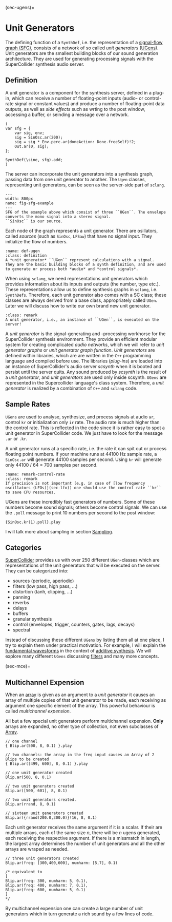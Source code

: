 (sec-ugens)=
# Unit Generators

The defining function of a ``SynthDef``, i.e. the representation of a [signal-flow graph (SFG)](https://en.wikipedia.org/wiki/Signal-flow_graph), consists of a network of so called *unit generators* ([UGens](https://doc.sccode.org/Classes/UGen.html)).
Unit generators are the smallest building blocks of our sound generation architecture.
They are used for generating processing signals with the SuperCollider synthesis audio server.

## Definition

A unit generator is a component for the synthesis server, defined in a plug-in, which can receive a number of floating-point inputs (audio- or control-rate signal or constant values) and produce a number of floating-point data outputs, as well as *side effects* such as wrting to the post window, accessing a buffer, or seinding a message over a network.

```isc
(
var sfg = {
    var sig, env;
    sig = SinOsc.ar(200);
    sig = sig * Env.perc.ar(doneAction: Done.freeSelf)!2;
    Out.ar(0, sig);
};

SynthDef(\sine, sfg).add;
)
```

The server can incorporate the unit generators into a synthesis graph, passing data from one unit generator to another.
The ``Ugen`` classes, representing unit generators, can be seen as the server-side part of ``sclang``. 

```{figure} ../../figs/supercollider/ugens/sfg-example.png
---
width: 800px
name: fig-sfg-example
---
SFG of the example above which consist of three ``UGen``. The envelope converts the mono signal into a stereo signal.
``SinOsc`` is our source.
```

Each node of the graph represents a unit generator.
There are osillators, called *sources* (such as ``SinOsc``, ``LFSaw``) that have no signal input.
They initialize the flow of numbers.

```{admonition} Unit Generator (UGen)
:name: def-ugen
:class: definition
A *unit generator* ``UGen`` represent calculations with a signal.
They are the basic building blocks of a synth definition, and are used to generate or process both *audio* and *control signals*.
```

When using ``sclang``, we need representations unit generators which provides information about its inputs and outputs (the number, type etc.).
These representations allow us to define synthesis graphs in ``sclang``, i.e. ``SynthDefs``.
Therefore, each unit generator also comes with a SC class; these classes are always derived from a base class, appropriately called ``UGen``.
Later we will discuss how to write our own brand new unit generator.

```{admonition} Unit Generator Execution
:class: remark
A unit generator, i.e., an instance of ``UGen``, is executed on the server!
```

A *unit generator* is the signal-generating and -processing workhorse for the SuperCollider synthesis environment.
They provide an efficient modular system for creating complicated *audio networks*, which we will refer to *unit generator graphs* or *unit generator graph function*.
*Unit generators* are defined within libraries, which are are written in the ``C++`` programming language and compiled before use.
The libraries (*plug-ins*) are loaded into an instance of SuperCollider's audio server *scsynth* when it is booted and persist until the server quits.
Any sound produced by *scsynth* is the result of a *unit generator*, and *unit generators* are used only inside scsynth.
``UGens`` are represented in the Supercollider language's class system.
Therefore, a *unit generator* is realized by a combination of ``C++`` and ``sclang`` code.

## Sample Rates

``UGens`` are used to analyse, synthesize, and process signals at audio ``ar``, control ``kr`` or initialization only ``ir`` rate.
The audio rate is much higher than the control rate.
This is reflected in the code since it is rather easy to spot a unit generator in SuperCollider code.
We just have to look for the message ``.ar`` or ``.kr``.

A unit generator runs at a specific rate, i.e. the rate it can spit out or process floating point numbers.
If your machine runs at 44100 Hz sample rate, a ``SinOsc.ar`` will generate 44100 samples per second.
Using ``kr`` will generate only 44100 / 64 = 700 samples per second.

```{admonition} Usage of Control Rate
:name: remark-control-rate
:class: remark
If precision is not important (e.g. in case of [low frequency oscillators (LFOs)](sec-lfo)) one should use the control rate ``kr`` to save CPU resources.
```

UGens are these incredibly fast generators of numbers.
Some of these numbers become sound signals; others become control signals.
We can use the ``.poll`` message to print 10 numbers per second to the post window:

```isc
{SinOsc.kr(1).poll}.play
```

I will talk more about sampling in section [Sampling](sec-sampling).

## Categories

[SuperCollider](https://supercollider.github.io/) provides us with over 250 different ``UGen``-classes which are representations of the unit generators that will be executed on the server.
They can be categorized into:

+ sources (periodic, aperiodic)
+ filters (low pass, high pass, ...)
+ distortion (tanh, clipping, ...)
+ panning 
+ reverbs 
+ delays
+ buffers
+ granular synthesis
+ control (envelopes, trigger, counters, gates, lags, decays)
+ spectral

Instead of discussing these different ``UGens`` by listing them all at one place, I try to explain them under practical motivation.
For example, I will explain the [fundamental wavesforms](sec-fundamental-waveforms) in the context of [additive synthesis](sec-additive-synthesis).
We will explore many different ``UGens`` discussing [filters](sec-filters) and many more concepts.

(sec-mce)=
## Multichannel Expension

When an [array](sec-array) is given as an argument to a *unit generator* it causes an array of multiple copies of that unit generator to be made, each receiving as argument one specific element of the array.
This powerful behaviour is called *multichannel expension*.

All but a few special unit generators perform multichannel expension.
**Only** arrays are expanded, no other type of collection, not even subclasses of [Array](https://doc.sccode.org/Classes/Array.html).

```isc
// one channel
{ Blip.ar(500, 8, 0.1) }.play 

// two channels: the array in the freq input causes an Array of 2 Blips to be created
{ Blip.ar([499, 600], 8, 0.1) }.play 

// one unit generator created
Blip.ar(500, 8, 0.1) 

// two unit generators created
Blip.ar([500, 601], 8, 0.1)

// two unit generators created.
Blip.ar(rrand, 8, 0.1) 

// sixteen unit generators created
Blip.ar({rrand(200.0,300.0)}!16, 8, 0.1) 
```

Each unit generator receives the same argument if it is a scalar.
If their are multiple arrays, each of the same size $n$, there will be $n$ ugens generated, each receiving the respective argument.
If there is a missmatch in length, the largest array determines the number of unit generators and all the other arrays are wraped as needed.

```isc
// three unit generators created
Blip.ar(freq: [300,400,600], numharm: [5,7], 0.1)

/* equivalent to
[
Blip.ar(freq: 300, numharm: 5, 0.1),
Blip.ar(freq: 400, numharm: 7, 0.1),
Blip.ar(freq: 600, numharm: 5, 0.1)
]
*/
```

By multichannel expension one can create a large number of unit generators which in turn generate a rich sound by a few lines of code.

